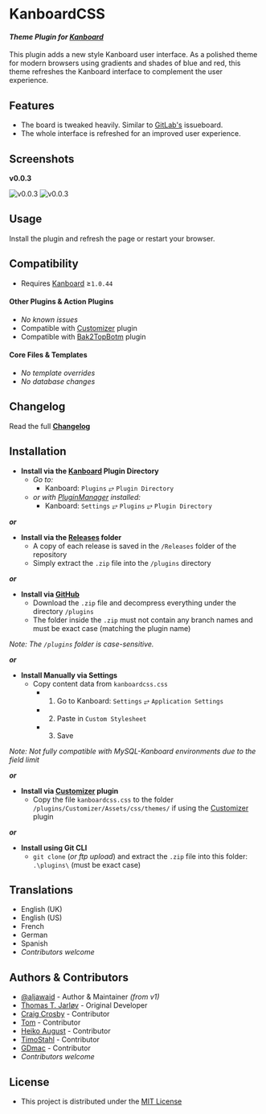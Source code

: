 # KanboardCSS

#### _Theme Plugin for [Kanboard](https://github.com/fguillot/kanboard "Kanboard - Kanban Project Management Software")_

This plugin adds a new style Kanboard user interface. As a polished theme for modern browsers using gradients and shades of blue and red, this theme refreshes the Kanboard interface to complement the user experience.


Features
-------------

- The board is tweaked heavily. Similar to [GitLab's](https://gitlab.com "Go to GitLab") issueboard.
- The whole interface is refreshed for an improved user experience.


Screenshots
----------

**v0.0.3**

![v0.0.3](../master/screenshots/v0.0.3/Screenshot-v0.0.3.png "v0.0.3")
![v0.0.3](../master/screenshots/v0.0.3/Screenshot-v0.0.3_2.png "v0.0.3")


Usage
-------------

Install the plugin and refresh the page or restart your browser.


Compatibility
-------------

- Requires [Kanboard](https://github.com/fguillot/kanboard "Kanboard - Kanban Project Management Software") ≥`1.0.44`

#### Other Plugins & Action Plugins
- _No known issues_
- Compatible with [Customizer](https://github.com/creecros/Customizer "Customizer - A plugin for Kanboard") plugin
- Compatible with [Bak2TopBotm](https://github.com/creecros/Bak2topbotm "Bak2TopBotm - A plugin for Kanboard") plugin
#### Core Files & Templates
- _No template overrides_
- _No database changes_


Changelog
---------

Read the full [**Changelog**](../master/changelog.md "See changes")


Installation
------------

- **Install via the [Kanboard](https://github.com/fguillot/kanboard "Kanboard - Kanban Project Management Software") Plugin Directory**
  - _Go to:_
    - Kanboard: `Plugins` &#10562; `Plugin Directory`
  - _or with [PluginManager](https://github.com/aljawaid/PluginManager) installed:_
    - Kanboard: `Settings` &#10562; `Plugins` &#10562; `Plugin Directory`

**_or_**

- **Install via the [Releases](../master/Releases/ "A copy of each release is saved in the folder") folder**
  - A copy of each release is saved in the `/Releases` folder of the repository
  - Simply extract the `.zip` file into the `/plugins` directory

**_or_**

- **Install via [GitHub](https://github.com/url "Find the correct plugin from the list of repositories")**
  - Download the `.zip` file and decompress everything under the directory `/plugins`
  - The folder inside the `.zip` must not contain any branch names and must be exact case (matching the plugin name)

_Note: The `/plugins` folder is case-sensitive._

**_or_**

- **Install Manually via Settings**
  - Copy content data from `kanboardcss.css`
    - 1. Go to Kanboard: `Settings` &#10562; `Application Settings`
    - 2. Paste in `Custom Stylesheet`
    - 3. Save

_Note: Not fully compatible with MySQL-Kanboard environments due to the field limit_

**_or_**

- **Install via [Customizer](https://github.com/creecros/Customizer "Customizer - A plugin for Kanboard") plugin**
  - Copy the file `kanboardcss.css` to the folder `/plugins/Customizer/Assets/css/themes/` if using the [Customizer](https://github.com/creecros/Customizer "Customizer - A plugin for Kanboard") plugin

**_or_**

- **Install using Git CLI**
  - `git clone` (_or ftp upload_) and extract the `.zip` file into this folder: `.\plugins\` (must be exact case)


Translations
------------

- English (UK)
- English (US)
- French
- German
- Spanish
- _Contributors welcome_


Authors & Contributors
----------------------

- [@aljawaid](https://github.com/aljawaid) - Author & Maintainer _(from v1)_
- [Thomas T. Jarløv](https://github.com/ThomasTJdev) - Original Developer
- [Craig Crosby](https://github.com/creecros) - Contributor
- [Tom](https://github.com/schittli) - Contributor
- [Heiko August](https://github.com/auge8472) - Contributor
- [TimoStahl](https://github.com/TimoStahl) - Contributor
- [GDmac](https://github.com/GDmac) - Contributor
- _Contributors welcome_


License
-------
- This project is distributed under the [MIT License](../master/LICENSE "Read The MIT license")
